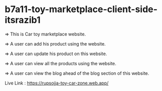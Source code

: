 # b7a11-toy-marketplace-client-side-itsrazib1
=> This is Car toy marketplace website.

=> A user can add his product using the website.

=> A user can update his product on this website.

=> A user can view all the products using the website.

=> A user can view the blog ahead of the blog section of this website.

Live Link : https://rupsojja-toy-car-zone.web.app/
